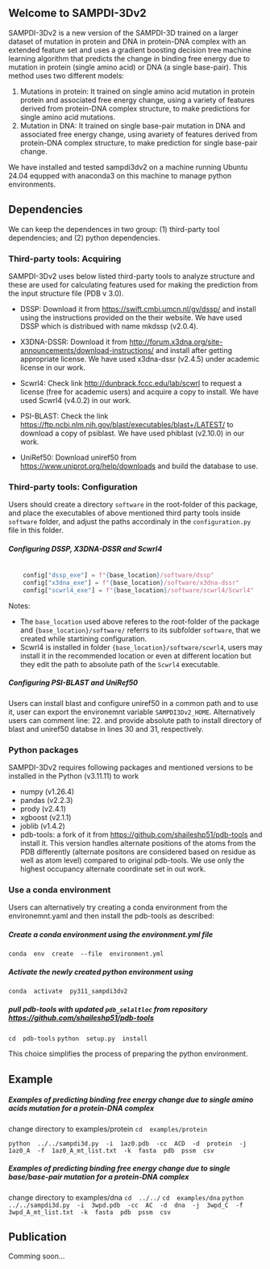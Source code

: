 ## Welcome to SAMPDI-3Dv2

SAMPDI-3Dv2 is a new version of the SAMPDI-3D trained on a larger dataset of mutation in protein and DNA in protein-DNA complex with an extended feature set and uses a gradient boosting decision tree machine learning algorithm that predicts the change in binding free energy due to mutation in protein (single amino acid) or DNA (a single base-pair). This method uses two different models:
 1. Mutations in protein: It trained on single amino acid mutation in protein protein and associated free energy change, using a variety of features derived from protein-DNA complex structure, to make predictions for single amino acid mutations.
 2. Mutation in DNA: It trained on single base-pair mutation in DNA and associated free energy change, using avariety of features derived from protein-DNA complex structure, to make prediction for single base-pair change.

We  have  installed  and  tested  sampdi3dv2  on  a  machine  running  Ubuntu  24.04 equpped with anaconda3   on  this  machine  to  manage  python  environments.

## Dependencies
We can keep the dependences in two group: (1) third-party tool dependencies; and (2) python dependencies.
### Third-party tools: Acquiring
SAMPDI-3Dv2 uses below listed third-party tools to analyze structure and these are used for calculating features used for making the prediction from the input structure file (PDB v 3.0).

 - DSSP: Download  it from  https://swift.cmbi.umcn.nl/gv/dssp/ and install using the instructions provided on the their website. We have used DSSP which is distribued with name mkdssp (v2.0.4).

- X3DNA-DSSR: Download it from  http://forum.x3dna.org/site-announcements/download-instructions/ and install after getting appropriate license. We have used x3dna-dssr (v2.4.5) under academic license in our work.

- Scwrl4: Check  link  http://dunbrack.fccc.edu/lab/scwrl  to  request  a  license (free for  academic  users) and acquire a copy to install. We have used Scwrl4 (v4.0.2) in our work.

- PSI-BLAST: Check  the  link  https://ftp.ncbi.nlm.nih.gov/blast/executables/blast+/LATEST/  to  download  a  copy  of  psiblast. We have used phiblast (v2.10.0) in our work.

- UniRef50: Download  uniref50  from  https://www.uniprot.org/help/downloads  and  build  the  database  to  use.

### Third-party tools: Configuration
Users should create a directory ``software`` in the root-folder of this package, and place the executables of above mentioned 
third party tools inside ``software`` folder, and adjust the paths accordinaly in the ``configuration.py`` file in this folder.

##### Configuring DSSP, X3DNA-DSSR and Scwrl4
```python

    config["dssp_exe"] = f"{base_location}/software/dssp"
    config["x3dna_exe"] = f"{base_location}/software/x3dna-dssr"
    config["scwrl4_exe"] = f"{base_location}/software/scwrl4/Scwrl4"
```
Notes: 
- The ``base_location`` used above referes to the root-folder of the package and ``{base_location}/software/`` referrs to its subfolder ``software``, that we created while startining configuration.
- Scwrl4 is installed in folder ``{base_location}/software/scwrl4``, users may install it in the recommended location or even at different location but they edit the path to absolute path of the ``Scwrl4`` executable.

##### Configuring PSI-BLAST and UniRef50
Users can install blast and configure uniref50 in a common path and to use it, user can export the environemnt variable ``SAMPDI3Dv2_HOME``. Alternatively users can comment line: 22. and provide absolute path to install directory of blast and uniref50 databse in lines 30 and 31, respectively.

### Python packages

SAMPDI-3Dv2 requires following packages and mentioned versions to be installed in the Python (v3.11.11) to work
-   numpy (v1.26.4)
-   pandas (v2.2.3)
-   prody (v2.4.1)
-   xgboost (v2.1.1)
-   joblib (v1.4.2)
-   pdb-tools: a fork of it from https://github.com/shaileshp51/pdb-tools and install it. This version handles alternate positions of the atoms from the PDB differently (alternate positons are considered based on residue as well as atom level) compared to original pdb-tools. We use only the highest occupancy alternate coordinate set in out work.

### Use a conda environment 
Users can alternatively try creating a conda environment from the environemnt.yaml and then install the pdb-tools as described: 
##### Create a conda environment using the environment.yml file
``conda  env  create  --file  environment.yml``

##### Activate the newly created python environment using
``conda  activate  py311_sampdi3dv2``

##### pull pdb-tools with updated ``pdb_selaltloc`` from repository https://github.com/shaileshp51/pdb-tools
``cd  pdb-tools``
``python  setup.py  install``

This choice simplifies the process of preparing the python environment.

## Example
##### Examples of predicting binding free energy change due to single amino acids mutation for a protein-DNA complex
change directory to examples/protein
``cd  examples/protein``

``python  ../../sampdi3d.py  -i  1az0.pdb  -cc  ACD  -d  protein  -j  1az0_A  -f  1az0_A_mt_list.txt  -k  fasta  pdb  pssm  csv``

##### Examples of predicting binding free energy change due to single base/base-pair mutation for a protein-DNA complex
change directory to examples/dna
``cd  ../../``
``cd  examples/dna``
``python  ../../sampdi3d.py  -i  3wpd.pdb  -cc  AC  -d  dna  -j  3wpd_C  -f  3wpd_A_mt_list.txt  -k  fasta  pdb  pssm  csv``

## Publication
Comming soon...
